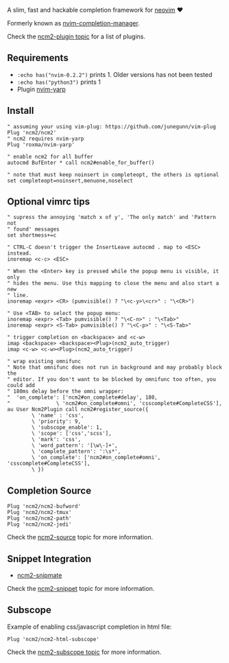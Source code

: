 A slim, fast and hackable completion framework for
[neovim](https://github.com/neovim/neovim) :heart:

Formerly known as
[nvim-completion-manager](https://github.com/roxma/nvim-completion-manager).

Check the [ncm2-plugin topic](https://github.com/topics/ncm2-plugin) for a
list of plugins.

## Requirements

- `:echo has("nvim-0.2.2")` prints 1. Older versions has not been tested
- `:echo has("python3")` prints 1
- Plugin [nvim-yarp](https://github.com/roxma/nvim-yarp)

## Install

```vim
" assuming your using vim-plug: https://github.com/junegunn/vim-plug
Plug 'ncm2/ncm2'
" ncm2 requires nvim-yarp
Plug 'roxma/nvim-yarp'

" enable ncm2 for all buffer
autocmd BufEnter * call ncm2#enable_for_buffer()

" note that must keep noinsert in completeopt, the others is optional
set completeopt=noinsert,menuone,noselect
```

## Optional vimrc tips

```vim
" supress the annoying 'match x of y', 'The only match' and 'Pattern not
" found' messages
set shortmess+=c

" CTRL-C doesn't trigger the InsertLeave autocmd . map to <ESC> instead.
inoremap <c-c> <ESC>

" When the <Enter> key is pressed while the popup menu is visible, it only
" hides the menu. Use this mapping to close the menu and also start a new
" line.
inoremap <expr> <CR> (pumvisible() ? "\<c-y>\<cr>" : "\<CR>")

" Use <TAB> to select the popup menu:
inoremap <expr> <Tab> pumvisible() ? "\<C-n>" : "\<Tab>"
inoremap <expr> <S-Tab> pumvisible() ? "\<C-p>" : "\<S-Tab>"

" trigger completion on <backspace> and <c-w>
imap <backspace> <backspace><Plug>(ncm2_auto_trigger)
imap <c-w> <c-w><Plug>(ncm2_auto_trigger)

" wrap existing omnifunc
" Note that omnifunc does not run in background and may probably block the
" editor. If you don't want to be blocked by omnifunc too often, you could add
" 180ms delay before the omni wrapper:
"  'on_complete': ['ncm2#on_complete#delay', 180,
"               \ 'ncm2#on_complete#omni', 'csscomplete#CompleteCSS'],
au User Ncm2Plugin call ncm2#register_source({
        \ 'name' : 'css',
        \ 'priority': 9, 
        \ 'subscope_enable': 1,
        \ 'scope': ['css','scss'],
        \ 'mark': 'css',
        \ 'word_pattern': '[\w\-]+',
        \ 'complete_pattern': ':\s*',
        \ 'on_complete': ['ncm2#on_complete#omni', 'csscomplete#CompleteCSS'],
        \ })
```

## Completion Source

```vim
Plug 'ncm2/ncm2-bufword'
Plug 'ncm2/ncm2-tmux'
Plug 'ncm2/ncm2-path'
Plug 'ncm2/ncm2-jedi'
```

Check the [ncm2-source](https://github.com/topics/ncm2-source)  topic for more
information.

## Snippet Integration

- [ncm2-snipmate](https://github.com/ncm2/ncm2-snipmate)

Check the [ncm2-snippet](https://github.com/topics/ncm2-snippet) topic for
more information.

## Subscope

Example of enabling css/javascript completion in html file:

```vim
Plug 'ncm2/ncm2-html-subscope'
```

Check the [ncm2-subscope topic](https://github.com/topics/ncm2-subscope) for
more information.

